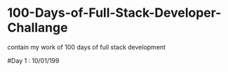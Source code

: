 # 100-Days-of-Full-Stack-Developer-Challange
contain my work of 100 days of full stack development

#Day 1 : 10/01/199
